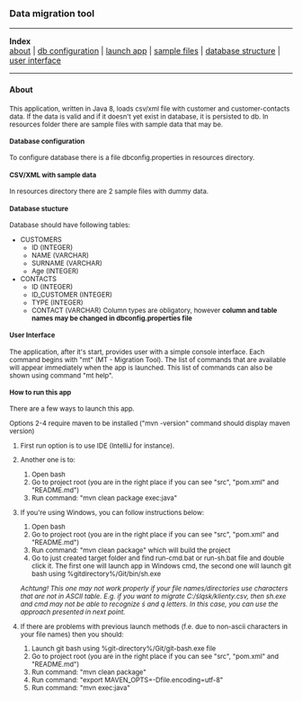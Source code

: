 ### Data migration tool

---
**Index**  
[about](#about) | 
[db configuration](#dbconf) |
[launch app](#launch) |
[sample files](#samples) | 
[database structure](#schema) |
[user interface](#ui) 

---

#### <a name="about"></a> About<small>
This application, written in Java 8, loads csv/xml file with customer and customer-contacts data.
If the data is valid and if it doesn't yet exist in database, it is persisted to db.
In resources folder there are sample files with sample data that may be.  

#### <a name="dbconf"></a> Database configuration
To configure database there is a file dbconfig.properties in resources directory. 

#### <a name="samples"></a> CSV/XML with sample data
In resources directory there are 2 sample files with dummy data.

#### <a name="schema"></a> Database stucture
Database should have following tables:
- CUSTOMERS
    - ID (INTEGER)
    - NAME (VARCHAR)
    - SURNAME (VARCHAR)
    - Age (INTEGER)
- CONTACTS
    - ID (INTEGER)
    - ID_CUSTOMER (INTEGER)
    - TYPE (INTEGER)
    - CONTACT (VARCHAR)
Column types are obligatory, however **column and table names may be changed in dbconfig.properties file**

#### <a name="ui"></a> User Interface
The application, after it's start, provides user with a simple console interface.
Each command begins with "mt" (MT - Migration Tool).
The list of commands that are available will appear immediately when the app is launched.
This list of commands can also be shown using command "mt help".

#### <a name="launch"></a> How to run this app
There are a few ways to launch this app.

Options 2-4 require maven to be installed ("mvn -version" command should display maven version)

1. First run option is to use IDE (IntelliJ for instance).
2. Another one is to:
    1. Open bash
    2. Go to project root (you are in the right place if you can see "src", "pom.xml" and "README.md")
    3. Run command: "mvn clean package exec:java"
3. If you're using Windows, you can follow instructions below:
    1. Open bash
    2. Go to project root (you are in the right place if you can see "src", "pom.xml" and "README.md")
    3. Run command: "mvn clean package" which will build the project
    4. Go to just created target folder and find run-cmd.bat or run-sh.bat file and double click it. The first one will launch app in Windows cmd, the second one will launch git bash using %gitdirectory%/Git/bin/sh.exe  
    
     *Achtung! This one may not work properly if your file names/directories use characters that are not in ASCII table. E.g. if you want to migrate C:/śląsk/klienty.csv, then sh.exe and cmd may not be able to recognize ś and ą letters. In this case, you can use the approach presented in next point.*    
4. If there are problems with previous launch methods (f.e. due to non-ascii characters in your file names) then you should:
    1. Launch git bash using %git-directory%/Git/git-bash.exe file
    2. Go to project root (you are in the right place if you can see "src", "pom.xml" and "README.md")
    3. Run command: "mvn clean package"
    4. Run command: "export MAVEN_OPTS=-Dfile.encoding=utf-8"
    5. Run command: "mvn exec:java"